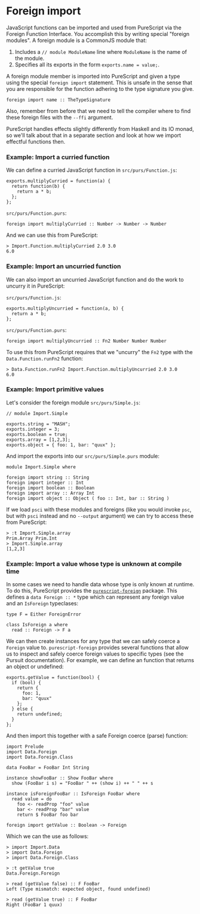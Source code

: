 Foreign import
==============

JavaScript functions can be imported and used from PureScript via the Foreign
Function Interface. You accomplish this by writing special "foreign modules".
A foreign module is a CommonJS module that:

1. Includes a `// module ModuleName` line where `ModuleName` is the name of the
   module.
2. Specifies all its exports in the form `exports.name = value;`.

A foreign module member is imported into PureScript and given a type using the
special `foreign import` statement. This is unsafe in the sense that you are
responsible for the function adhering to the type signature you give.

    foreign import name :: TheTypeSignature

Also, remember from before that we need to tell the compiler where to find
these foreign files with the `--ffi` argument.

PureScript handles effects slightly differently from Haskell and its IO monad,
so we'll talk about that in a separate section and look at how we import
effectful functions then.

### Example: Import a curried function

We can define a curried JavaScript function in `src/purs/Function.js`:

    exports.multiplyCurried = function(a) {
      return function(b) {
        return a * b;
      };
    };

`src/purs/Function.purs`:

    foreign import multiplyCurried :: Number -> Number -> Number

And we can use this from PureScript:

    > Import.Function.multiplyCurried 2.0 3.0
    6.0

### Example: Import an uncurried function

We can also import an uncurried JavaScript function and do the work to uncurry
it in PureScript:

`src/purs/Function.js`:

    exports.multiplyUncurried = function(a, b) {
      return a * b;
    };

`src/purs/Function.purs`:

    foreign import multiplyUncurried :: Fn2 Number Number Number

To use this from PureScript requires that we "uncurry" the `Fn2` type with the
`Data.Function.runFn2` function:

    > Data.Function.runFn2 Import.Function.multiplyUncurried 2.0 3.0
    6.0

### Example: Import primitive values

Let's consider the foreign module `src/purs/Simple.js`:

    // module Import.Simple

    exports.string = "MASH";
    exports.integer = 3;
    exports.boolean = true;
    exports.array = [1,2,3];
    exports.object = { foo: 1, bar: "quux" };

And import the exports into our `src/purs/Simple.purs` module:

    module Import.Simple where

    foreign import string :: String
    foreign import integer :: Int
    foreign import boolean :: Boolean
    foreign import array :: Array Int
    foreign import object :: Object ( foo :: Int, bar :: String )

If we load `psci` with these modules and foreigns (like you would invoke `psc`,
but with `psci` instead and no `--output` argument) we can try to access these
from PureScript:

    > :t Import.Simple.array
    Prim.Array Prim.Int
    > Import.Simple.array
    [1,2,3]

### Example: Import a value whose type is unknown at compile time

In some cases we need to handle data whose type is only known at runtime. To do
this, PureScript provides the
[`purescript-foreign`](http://pursuit.purescript.org/packages/purescript-foreign/)
package. This defines a `data Foreign :: *` type which can represent any
foreign value and an `IsForeign` typeclases:

    type F = Either ForeignError

    class IsForeign a where
      read :: Foreign -> F a

We can then create instances for any type that we can safely coerce a `Foreign`
value to. `purescript-foreign` provides several functions that allow us to
inspect and safely coerce foreign values to specific types (see the Pursuit
documentation). For example, we can define an function that returns an object
or undefined:

    exports.getValue = function(bool) {
      if (bool) {
        return {
          foo: 1,
          bar: "quux"
        };
      } else {
        return undefined;
      }
    };

And then import this together with a safe Foreign coerce (parse) function:

    import Prelude
    import Data.Foreign
    import Data.Foreign.Class

    data FooBar = FooBar Int String

    instance showFooBar :: Show FooBar where
      show (FooBar i s) = "FooBar " ++ (show i) ++ " " ++ s

    instance isForeignFooBar :: IsForeign FooBar where
      read value = do
        foo <- readProp "foo" value
        bar <- readProp "bar" value
        return $ FooBar foo bar

    foreign import getValue :: Boolean -> Foreign

Which we can the use as follows:

    > import Import.Data
    > import Data.Foreign
    > import Data.Foreign.Class

    > :t getValue true
    Data.Foreign.Foreign

    > read (getValue false) :: F FooBar
    Left (Type mismatch: expected object, found undefined)

    > read (getValue true) :: F FooBar
    Right (FooBar 1 quux)
